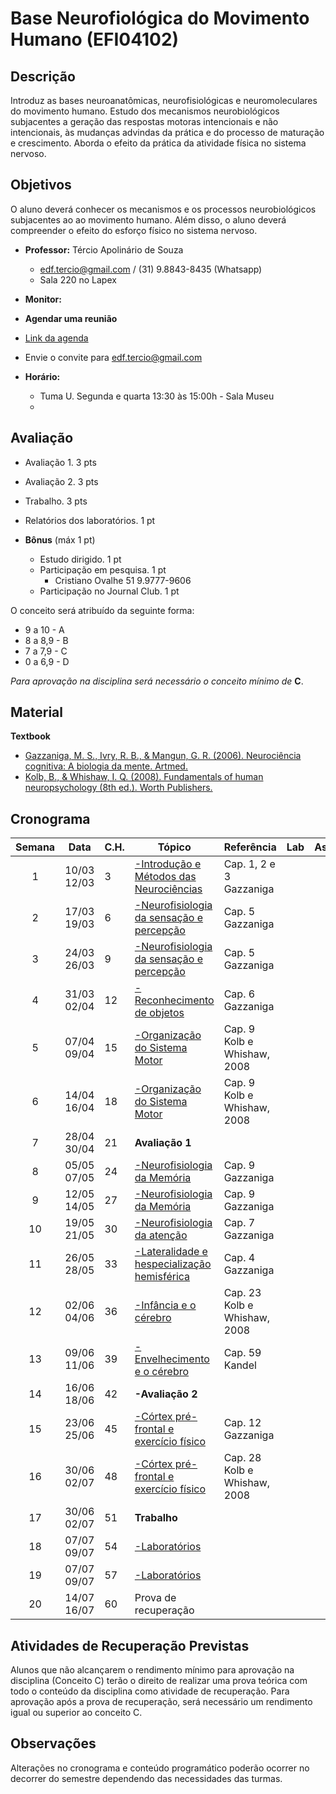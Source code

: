 
# **Base Neurofiológica do Movimento Humano (EFI04102)**


## Descrição

Introduz as bases neuroanatômicas, neurofisiológicas e neuromoleculares do movimento humano. Estudo dos mecanismos neurobiológicos subjacentes a geração das respostas motoras intencionais e não intencionais, às mudanças advindas da prática e do processo de maturação e crescimento. Aborda o efeito da prática da atividade física no sistema nervoso.


## Objetivos
O aluno deverá conhecer os mecanismos e os processos neurobiológicos subjacentes ao ao movimento humano. Além disso, o aluno deverá compreender o efeito do esforço físico no sistema nervoso.

- **Professor:** Tércio Apolinário de Souza
  - edf.tercio@gmail.com / (31) 9.8843-8435 (Whatsapp) 
  - Sala 220 no Lapex
 - **Monitor:**
 
 - **Agendar uma reunião**
 - [Link da agenda](https://calendar.google.com/calendar/u/0?cid=ZWRmLnRlcmNpb0BnbWFpbC5jb20)
 - Envie o convite para edf.tercio@gmail.com
    
- **Horário:**
  - Tuma U. Segunda e quarta 13:30 às 15:00h - Sala Museu
  -

## Avaliação
- Avaliação 1. 3 pts
- Avaliação 2. 3 pts
- Trabalho. 3 pts
- Relatórios dos laboratórios. 1 pt

- **Bônus** (máx 1 pt)
  - Estudo dirigido. 1 pt 
  - Participação em pesquisa. 1 pt
      - Cristiano Ovalhe 51 9.9777-9606
  - Participação no Journal Club. 1 pt


O conceito será atribuído da seguinte forma: 
- 9 a 10  - A 
- 8 a 8,9 - B
- 7 a 7,9  - C
- 0 a 6,9 - D

*Para aprovação na disciplina será necessário o conceito mínimo de* **C**. 

## Material
**Textbook**
- [Gazzaniga, M. S., Ivry, R. B., & Mangun, G. R. (2006). Neurociência cognitiva: A biologia da mente. Artmed.](
https://drive.google.com/drive/folders/1OC3IkGNkys7sCBJkCamspjA6bz2hTj9Y?usp=sharing)
- [Kolb, B., & Whishaw, I. Q. (2008). Fundamentals of human neuropsychology (8th ed.). Worth Publishers.](https://drive.google.com/drive/folders/1OC3IkGNkys7sCBJkCamspjA6bz2hTj9Y?usp=sharing)


## 


## Cronograma

| **Semana** |**Data**| **C.H.**  | **Tópico**                                              | **Referência**| **Lab** | **Assíncrono**
|:-: | :---------------------: | --------- | --------------------- | -------------- |------------------------|--------------------|
|1| 10/03 <br> 12/03|3|[-Introdução e Métodos das Neurociências][1]|Cap. 1, 2 e 3 Gazzaniga|
|2| 17/03 <br> 19/03|6|[-Neurofisiologia da sensação e percepção][1]|Cap. 5 Gazzaniga|
|3| 24/03 <br> 26/03|9|[-Neurofisiologia da sensação e percepção][1]|Cap. 5 Gazzaniga|
|4| 31/03 <br> 02/04|12|[-Reconhecimento de objetos][1]|Cap. 6 Gazzaniga|
|5| 07/04 <br> 09/04|15|[-Organização do Sistema Motor][1]|Cap. 9 Kolb e Whishaw, 2008|
|6| 14/04 <br> 16/04|18|[-Organização do Sistema Motor][1]|Cap. 9 Kolb e Whishaw, 2008|
|7| 28/04 <br> 30/04|21|**Avaliação 1** 
|8| 05/05 <br> 07/05|24|[-Neurofisiologia da Memória][1]|Cap. 9 Gazzaniga|
|9| 12/05 <br> 14/05|27|[-Neurofisiologia da Memória][1]|Cap. 9 Gazzaniga|
|10| 19/05 <br> 21/05|30|[-Neurofisiologia da atenção][1]|Cap. 7 Gazzaniga|
|11| 26/05 <br> 28/05|33|[-Lateralidade e hespecialização hemisférica][1]|Cap. 4 Gazzaniga|
|12| 02/06 <br> 04/06|36|[-Infância e o cérebro][1]|Cap. 23 Kolb e Whishaw, 2008|
|13| 09/06 <br> 11/06|39|[-Envelhecimento e o cérebro][1]|Cap. 59 Kandel|
|14| 16/06 <br> 18/06|42|**-Avaliação 2**||
|15| 23/06 <br> 25/06|45|[-Córtex pré-frontal e exercício físico][1]|Cap. 12 Gazzaniga|
|16| 30/06 <br> 02/07|48|[-Córtex pré-frontal e exercício físico][1]|Cap. 28 Kolb e Whishaw, 2008||
|17| 30/06 <br> 02/07|51|**Trabalho**||
|18| 07/07 <br> 09/07|54|[-Laboratórios][1]||
|19| 07/07 <br> 09/07|57|[-Laboratórios][1]||
|20| 14/07 <br> 16/07|60|Prova de recuperação||



## Atividades de Recuperação Previstas
Alunos que não alcançarem o rendimento mínimo para aprovação na disciplina (Conceito C) terão o direito de realizar uma prova teórica com todo o conteúdo da disciplina como atividade de recuperação. Para aprovação após a prova de recuperação, será necessário um rendimento igual ou superior ao conceito C.
  
## Observações

Alterações no cronograma e conteúdo programático poderão ocorrer no decorrer do semestre dependendo das necessidades das turmas. 



[1]:https://
[2]:https://
[3]:https://
[4]:https://
[5]:https://
[6]:https://
[7]:https://
[8]:https://
[9]:https://
[10]:https://
[11]:https://
[12]:https://
[13]:https://
[14]:https://
[15]:https://
[16]:https://
[17]:https://
[18]:https://

